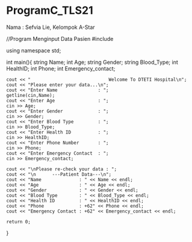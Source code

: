 # ProgramC_TLS21
Nama : Sefvia Lie, Kelompok A-Star

//Program Menginput Data Pasien
#include <iostream>

using namespace std;

int main(){
    string Name;
    int Age;
    string Gender;
    string Blood_Type;
    int HealthID;
    int Phone;
    int Emergency_contact;
    
    cout << "                             Welcome To DTETI Hospital\n";
    cout << "Please enter your data...\n";
    cout << "Enter Name               : ";
    getline(cin,Name);
    cout << "Enter Age                : ";
    cin >> Age;
    cout << "Enter Gender             : ";
    cin >> Gender;
    cout << "Enter Blood Type         : ";
    cin >> Blood_Type;
    cout << "Enter Health ID          : ";
    cin >> HealthID;
    cout << "Enter Phone Number       : ";
    cin >> Phone;
    cout << "Enter Emergency Contact  : ";
    cin >> Emergency_contact;
    
    cout << "\nPlease re-check your data : ";
    cout << "\n      ---Patient Data---\n";
    cout << "Name              : " << Name << endl;
    cout << "Age               : " << Age << endl;
    cout << "Gender            : " << Gender << endl;
    cout << "Blood Type        : " << Blood_Type << endl;
    cout << "Health ID         : " << HealthID << endl;
    cout << "Phone             : +62" << Phone << endl;
    cout << "Emergency Contact : +62" << Emergency_contact << endl;
    
    return 0;
}

